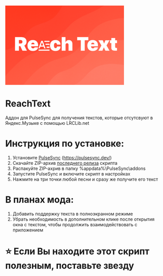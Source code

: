 <img src="https://github.com/Hazzz895/ReachText/blob/main/banner.png" height="250"></img>
# ReachText
Аддон для PulseSync для получения текстов, которые отсутсвуют в Яндекс.Музыке с помощью LRCLib.net
# Инструкция по установке:
1. Установите [PulseSync](https://pulsesync.dev/) (https://pulsesync.dev/)
2. Скачайте ZIP-архив [последнего релиза](https://github.com/Hazzz895/ReachText/releases/latest) скрипта
3. Распакуйте ZIP-ахрив в папку %appdata%\PulseSync\addons
4. Запустите PulseSync и включите скрипт в настройках
5. Нажмите на три точки любой песни и сразу же получите его текст
# В планах мода:
1. Добавить поддержку текста в полноэкранном режиме
2. Убрать необходимость в дополнительном клике после открытия окна с текстом, чтобы продолжить взаимодействовать с приложением 
# ⭐ Если Вы находите этот скрипт полезным, поставьте звезду
